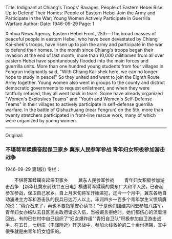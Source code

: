 Title: Indignant at Chiang's Troops' Ravages, People of Eastern Hebei Rise Up to Defend Their Homes: People of Eastern Hebei Join the Army and Participate in the War; Young Women Actively Participate in Guerrilla Warfare
Author:
Date: 1946-09-29
Page: 1

Xinhua News Agency, Eastern Hebei Front, 25th—The broad masses of peaceful people in eastern Hebei, who have been devastated by Chiang Kai-shek's troops, have risen up to join the army and participate in the war to defend their homes. In the month since Chiang's troops began their invasion at the end of last month, more than 10,000 militiamen from all over eastern Hebei have spontaneously flooded into the main forces and guerrilla units. More than one hundred young students from four villages in Fengrun indignantly said, "With Chiang Kai-shek here, we can no longer hope to study in peace!" So they united and went to join the Eighth Route Army together. Young women also went in groups to the county and district democratic governments to request enlistment, and when they were tactfully refused, they all went back in tears. Some have already organized "Women's Explosives Teams" and "Youth and Women's Self-Defense Teams" in their villages to actively participate in self-defense guerrilla warfare. In the battle of Qishuzhuang (near Fengrun) on the 5th, more than twenty stretchers participated in front-line rescue work, many of which were organized by young women.



<hr /> 

Original: 


### 不堪蒋军蹂躏奋起保卫家乡  冀东人民参军参战  青年妇女积极参加游击战争

1946-09-29
第1版()
专栏：

　　不堪蒋军蹂躏奋起保卫家乡
　　冀东人民参军参战
　　青年妇女积极参加游击战争
    【新华社冀东前线廿五日电】横遭蒋军蹂躏的冀东广大和平人民，已奋起参军参战，保卫自己家乡。自上月末旬蒋军开始进犯，迄今一个月中，冀东各地自动涌进主力军和游击队的民兵已达万人以上。丰润四乡一百多个青年学生义愤填膺的说：“蒋介石来了，再也不要指望安心读书！”于是他们团结共同去参加八路军。青年妇女亦结队去县区民主政府请求入伍，当被婉言拒绝时，她们都伤心的流着泪回去。有的已在村中自己组织了“妇女爆炸组”“青妇自卫队”积极参加自卫游击战争。在五日，七树庄（丰润附近）歼灭战中，参加火线救护的二十余付担架，其中很多就是由青年妇女组织的。
